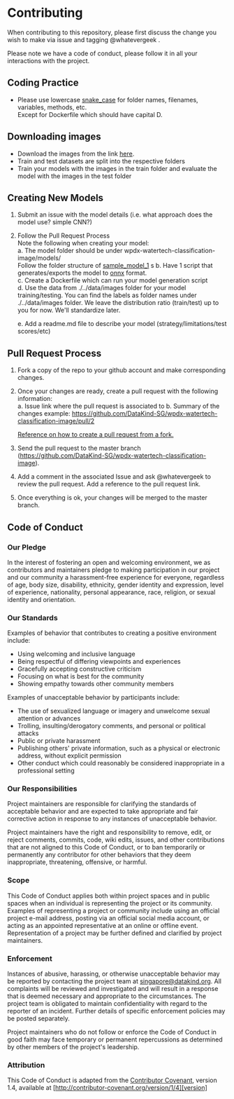 # Contributing

When contributing to this repository, please first discuss the change you wish to make via issue and tagging @whatevergeek . 

Please note we have a code of conduct, please follow it in all your interactions with the project.

## Coding Practice
- Please use lowercase [snake_case](https://en.wikipedia.org/wiki/Snake_case) for folder names, filenames, variables, methods, etc.    
Except for Dockerfile which should have capital D.

## Downloading images
- Download the images from the link [here](https://archive.org/details/wpdx_imgs). 
- Train and test datasets are split into the respective folders
- Train your models with the images in the train folder and evaluate the model with the images in the test folder

## Creating New Models
1. Submit an issue with the model details (i.e. what approach does the model use? simple CNN?)
2. Follow the Pull Request Process    
    Note the following when creating your model:    
    a. The model folder should be under wpdx-watertech-classification-image/models/   
    Follow the folder structure of [sample_model_1](https://github.com/DataKind-SG/wpdx-watertech-classification-image/tree/master/models/sample_model_1)   s
    b. Have 1 script that generates/exports the model to [onnx](https://onnx.ai) format.    
    c. Create a Dockerfile which can run your model generation script    
    d. Use the data from ./../data/images folder for your model training/testing. You can find the labels as folder names under ./../data/images folder. We leave the distribution ratio (train/test) up to you for now. We'll standardize later.

    e. Add a readme.md file to describe your model (strategy/limitations/test scores/etc)   


## Pull Request Process

1. Fork a copy of the repo to your github account and make corresponding changes.
2. Once your changes are ready, create a pull request with the following information:    
    a. Issue link where the pull request is associated to
    b. Summary of the changes
    example: https://github.com/DataKind-SG/wpdx-watertech-classification-image/pull/2

    [Reference on how to create a pull request from a fork.](https://help.github.com/en/articles/creating-a-pull-request-from-a-fork) 

3. Send the pull request to the master branch (https://github.com/DataKind-SG/wpdx-watertech-classification-image).
4. Add a comment in the associated Issue and ask @whatevergeek to review the pull request. Add a reference to the pull request link.
5. Once everything is ok, your changes will be merged to the master branch.


## Code of Conduct

### Our Pledge

In the interest of fostering an open and welcoming environment, we as
contributors and maintainers pledge to making participation in our project and
our community a harassment-free experience for everyone, regardless of age, body
size, disability, ethnicity, gender identity and expression, level of experience,
nationality, personal appearance, race, religion, or sexual identity and
orientation.

### Our Standards

Examples of behavior that contributes to creating a positive environment
include:

* Using welcoming and inclusive language
* Being respectful of differing viewpoints and experiences
* Gracefully accepting constructive criticism
* Focusing on what is best for the community
* Showing empathy towards other community members

Examples of unacceptable behavior by participants include:

* The use of sexualized language or imagery and unwelcome sexual attention or
advances
* Trolling, insulting/derogatory comments, and personal or political attacks
* Public or private harassment
* Publishing others' private information, such as a physical or electronic
  address, without explicit permission
* Other conduct which could reasonably be considered inappropriate in a
  professional setting

### Our Responsibilities

Project maintainers are responsible for clarifying the standards of acceptable
behavior and are expected to take appropriate and fair corrective action in
response to any instances of unacceptable behavior.

Project maintainers have the right and responsibility to remove, edit, or
reject comments, commits, code, wiki edits, issues, and other contributions
that are not aligned to this Code of Conduct, or to ban temporarily or
permanently any contributor for other behaviors that they deem inappropriate,
threatening, offensive, or harmful.

### Scope

This Code of Conduct applies both within project spaces and in public spaces
when an individual is representing the project or its community. Examples of
representing a project or community include using an official project e-mail
address, posting via an official social media account, or acting as an appointed
representative at an online or offline event. Representation of a project may be
further defined and clarified by project maintainers.

### Enforcement

Instances of abusive, harassing, or otherwise unacceptable behavior may be
reported by contacting the project team at singapore@datakind.org. All
complaints will be reviewed and investigated and will result in a response that
is deemed necessary and appropriate to the circumstances. The project team is
obligated to maintain confidentiality with regard to the reporter of an incident.
Further details of specific enforcement policies may be posted separately.

Project maintainers who do not follow or enforce the Code of Conduct in good
faith may face temporary or permanent repercussions as determined by other
members of the project's leadership.

### Attribution

This Code of Conduct is adapted from the [Contributor Covenant][homepage], version 1.4,
available at [http://contributor-covenant.org/version/1/4][version]

[homepage]: http://contributor-covenant.org
[version]: http://contributor-covenant.org/version/1/4/